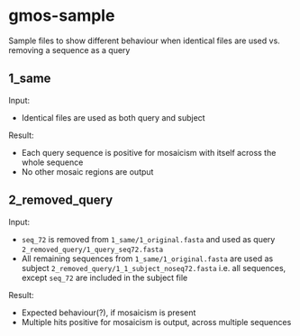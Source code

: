# gmos-sample

Sample files to show different behaviour when identical files are used vs. removing a sequence as a query

## 1_same

Input:

* Identical files are used as both query and subject 

Result:

* Each query sequence is positive for mosaicism with itself across the whole sequence
* No other mosaic regions are output

## 2_removed_query

Input:

* `seq_72` is removed from `1_same/1_original.fasta` and used as query `2_removed_query/1_query_seq72.fasta`
* All remaining sequences from `1_same/1_original.fasta` are used as subject `2_removed_query/1_1_subject_noseq72.fasta` i.e. all sequences, except `seq_72` are included in the subject file

Result:

* Expected behaviour(?), if mosaicism is present
* Multiple hits positive for mosaicism is output, across multiple sequences
